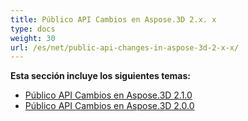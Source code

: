 ```yaml
---
title: Público API Cambios en Aspose.3D 2.x. x
type: docs
weight: 30
url: /es/net/public-api-changes-in-aspose-3d-2-x-x/
---
```

**Esta sección incluye los siguientes temas:**
- [Público API Cambios en Aspose.3D 2.1.0](/3d/es/net/public-api-changes-in-aspose-3d-2-1-0-html/)
- [Público API Cambios en Aspose.3D 2.0.0](/3d/es/net/public-api-changes-in-aspose-3d-2-0-0-html/)
